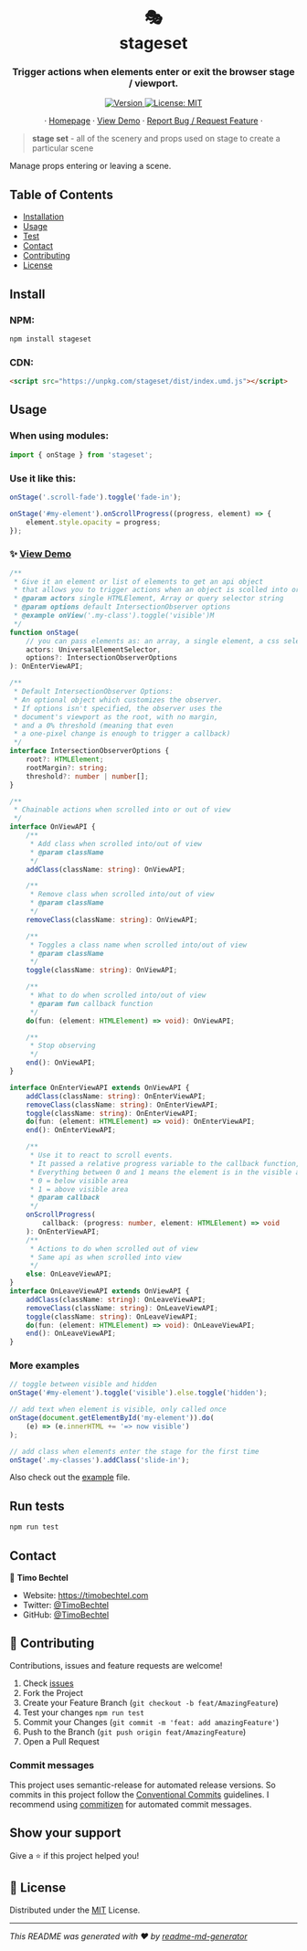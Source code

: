 <h1 align="center">🎭 <br> stageset</h1>
<h3 align="center">Trigger actions when elements enter or exit the browser stage / viewport.</h3>
<p align="center">
  <a href="https://www.npmjs.com/package/stageset" target="_blank">
    <img alt="Version" src="https://img.shields.io/npm/v/stageset.svg">
  </a>
  <a href="https://github.com/TimoBechtel/stageset/blob/main/LICENSE" target="_blank">
    <img alt="License: MIT" src="https://img.shields.io/github/license/TimoBechtel/stageset" />
  </a>
</p>
<p align="center">
  ·
  <a href="https://github.com/TimoBechtel/stageset#readme">Homepage</a>
  ·
  <a href="https://timobechtel.github.io/stageset">View Demo</a>
  ·
  <a href="https://github.com/TimoBechtel/stageset/issues">Report Bug / Request Feature</a>
  ·
</p>

> **stage set** - all of the scenery and props used on stage to create a particular scene

Manage props entering or leaving a scene.

## Table of Contents

- [Installation](#Install)
- [Usage](#usage)
- [Test](#run-tests)
- [Contact](#contact)
- [Contributing](#Contributing)
- [License](#license)

## Install

### NPM:

```sh
npm install stageset
```

### CDN:

```html
<script src="https://unpkg.com/stageset/dist/index.umd.js"></script>
```

## Usage

### When using modules:

```javascript
import { onStage } from 'stageset';
```

### Use it like this:

```javascript
onStage('.scroll-fade').toggle('fade-in');

onStage('#my-element').onScrollProgress((progress, element) => {
	element.style.opacity = progress;
});
```

### ✨ <a href="https://timobechtel.github.io/stageset">View Demo</a>

```typescript
/**
 * Give it an element or list of elements to get an api object
 * that allows you to trigger actions when an object is scolled into or out of view.
 * @param actors single HTMLElement, Array or query selector string
 * @param options default IntersectionObserver options
 * @example onView('.my-class').toggle('visible')M
 */
function onStage(
	// you can pass elements as: an array, a single element, a css selector string and more; see: https://github.com/CompactJS/uea#doc
	actors: UniversalElementSelector,
	options?: IntersectionObserverOptions
): OnEnterViewAPI;

/**
 * Default IntersectionObserver Options:
 * An optional object which customizes the observer.
 * If options isn't specified, the observer uses the
 * document's viewport as the root, with no margin,
 * and a 0% threshold (meaning that even
 * a one-pixel change is enough to trigger a callback)
 */
interface IntersectionObserverOptions {
	root?: HTMLElement;
	rootMargin?: string;
	threshold?: number | number[];
}

/**
 * Chainable actions when scrolled into or out of view
 */
interface OnViewAPI {
	/**
	 * Add class when scrolled into/out of view
	 * @param className
	 */
	addClass(className: string): OnViewAPI;

	/**
	 * Remove class when scrolled into/out of view
	 * @param className
	 */
	removeClass(className: string): OnViewAPI;

	/**
	 * Toggles a class name when scrolled into/out of view
	 * @param className
	 */
	toggle(className: string): OnViewAPI;

	/**
	 * What to do when scrolled into/out of view
	 * @param fun callback function
	 */
	do(fun: (element: HTMLElement) => void): OnViewAPI;

	/**
	 * Stop observing
	 */
	end(): OnViewAPI;
}

interface OnEnterViewAPI extends OnViewAPI {
	addClass(className: string): OnEnterViewAPI;
	removeClass(className: string): OnEnterViewAPI;
	toggle(className: string): OnEnterViewAPI;
	do(fun: (element: HTMLElement) => void): OnEnterViewAPI;
	end(): OnEnterViewAPI;

	/**
	 * Use it to react to scroll events.
	 * It passed a relative progress variable to the callback function, that will be between 0 and 1.
	 * Everything between 0 and 1 means the element is in the visible area
	 * 0 = below visible area
	 * 1 = above visible area
	 * @param callback
	 */
	onScrollProgress(
		callback: (progress: number, element: HTMLElement) => void
	): OnEnterViewAPI;
	/**
	 * Actions to do when scrolled out of view
	 * Same api as when scrolled into view
	 */
	else: OnLeaveViewAPI;
}
interface OnLeaveViewAPI extends OnViewAPI {
	addClass(className: string): OnLeaveViewAPI;
	removeClass(className: string): OnLeaveViewAPI;
	toggle(className: string): OnLeaveViewAPI;
	do(fun: (element: HTMLElement) => void): OnLeaveViewAPI;
	end(): OnLeaveViewAPI;
}
```

### More examples

```javascript
// toggle between visible and hidden
onStage('#my-element').toggle('visible').else.toggle('hidden');

// add text when element is visible, only called once
onStage(document.getElementById('my-element')).do(
	(e) => (e.innerHTML += '=> now visible')
);

// add class when elements enter the stage for the first time
onStage('.my-classes').addClass('slide-in');
```

Also check out the [example](https://github.com/TimoBechtel/stageset/blob/main/example/index.html) file.

## Run tests

```sh
npm run test
```

## Contact

👤 **Timo Bechtel**

- Website: https://timobechtel.com
- Twitter: [@TimoBechtel](https://twitter.com/TimoBechtel)
- GitHub: [@TimoBechtel](https://github.com/TimoBechtel)

## 🤝 Contributing

Contributions, issues and feature requests are welcome!<br />

1. Check [issues](https://github.com/TimoBechtel/stageset/issues)
1. Fork the Project
1. Create your Feature Branch (`git checkout -b feat/AmazingFeature`)
1. Test your changes `npm run test`
1. Commit your Changes (`git commit -m 'feat: add amazingFeature'`)
1. Push to the Branch (`git push origin feat/AmazingFeature`)
1. Open a Pull Request

### Commit messages

This project uses semantic-release for automated release versions. So commits in this project follow the [Conventional Commits](https://www.conventionalcommits.org/en/v1.0.0-beta.2/) guidelines. I recommend using [commitizen](https://github.com/commitizen/cz-cli) for automated commit messages.

## Show your support

Give a ⭐️ if this project helped you!

## 📝 License

Distributed under the [MIT](https://github.com/TimoBechtel/stageset/blob/main/LICENSE) License.

---

_This README was generated with ❤️ by [readme-md-generator](https://github.com/kefranabg/readme-md-generator)_
